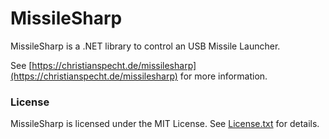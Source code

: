 # MissileSharp

MissileSharp is a .NET library to control an USB Missile Launcher.

See [https://christianspecht.de/missilesharp](https://christianspecht.de/missilesharp) for more information.


### License

MissileSharp is licensed under the MIT License. See [License.txt](https://christianspecht.de/missilesharp/#license) for details.